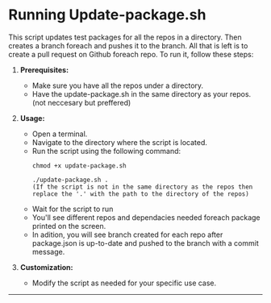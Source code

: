 # Running Update-package.sh

This script updates test packages for all the repos in a directory. Then creates a branch foreach and pushes it to the branch. All that is left is to create a pull request on Github foreach repo.
To run it, follow these steps:

1. **Prerequisites:**
   - Make sure you have all the repos under a directory.
   - Have the update-package.sh in the same directory as your repos. (not neccesary but preffered)

2. **Usage:**
   - Open a terminal.
   - Navigate to the directory where the script is located.
   - Run the script using the following command:
     ```
     chmod +x update-package.sh
     ```
     ```
     ./update-package.sh . 
     (If the script is not in the same directory as the repos then replace the '.' with the path to the directory of the repos)
     ```
   - Wait for the script to run
   - You'll see different repos and dependacies needed foreach package  printed on the screen. 
   - In adition, you will see branch created for each repo after package.json is up-to-date and pushed to the branch with a commit message.

3. **Customization:**
   - Modify the script as needed for your specific use case.

---

